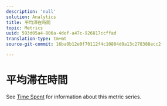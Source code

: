 ```yaml
---
description: 'null'
solution: Analytics
title: 平均滞在時間
topic: Metrics
uuid: 593d05a4-806a-4def-a47c-926817ccffad
translation-type: tm+mt
source-git-commit: 16ba0b12e0f70112f4c10804d0a13c278388ecc2

---
```



# 平均滞在時間

See [Time Spent](/help/components/c-variables/c-metrics/metrics-time-spent.md) for information about this metric series.
